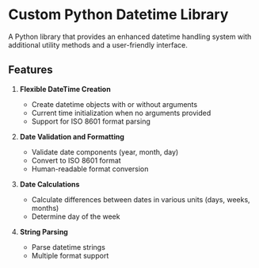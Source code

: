 # Custom Python Datetime Library

A Python library that provides an enhanced datetime handling system with additional utility methods and a user-friendly interface.

## Features

1. **Flexible DateTime Creation**
   - Create datetime objects with or without arguments
   - Current time initialization when no arguments provided
   - Support for ISO 8601 format parsing

2. **Date Validation and Formatting**
   - Validate date components (year, month, day)
   - Convert to ISO 8601 format
   - Human-readable format conversion

3. **Date Calculations**
   - Calculate differences between dates in various units (days, weeks, months)
   - Determine day of the week

4. **String Parsing**
   - Parse datetime strings
   - Multiple format support





